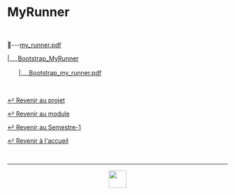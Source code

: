 # MyRunner

<br>

📂---[my_runner.pdf](https://github.com/Studio-17/Epitech-Subjects/blob/main/Semester-1/B-MUL-100/MyRunner/My_Runner/my_runner.pdf)

|\_\_\_[Bootstrap_MyRunner](https://github.com/Studio-17/Epitech-Subjects/tree/main/Semester-1/B-MUL-100/MyRunner/Bootstrap_MyRunner)

ㅤㅤ|\_\_\_[Bootstrap_my_runner.pdf](https://github.com/Studio-17/Epitech-Subjects/blob/main/Semester-1/B-MUL-100/MyRunner/Bootstrap_MyRunner/Bootstrap_my_runner.pdf)

<br>

[↩️ Revenir au projet](https://github.com/Studio-17/Epitech-Subjects/tree/main/Semester-1/B-MUL-100/MyRunner)

[↩️ Revenir au module](https://github.com/Studio-17/Epitech-Subjects/tree/main/Semester-1/B-MUL-100)

[↩️ Revenir au Semestre-1](https://github.com/Studio-17/Epitech-Subjects/tree/main/Semester-1)

[↩️ Revenir à l'accueil](https://github.com/Studio-17/Epitech-Subjects)

<br>

---

<div align="center">

<a href="https://github.com/Studio-17" target="_blank"><img src="https://github.com/Kaiwinta/Epitech-Subjects/blob/feat/Pge2028-first-year/assets/voc17.gif" width="40"></a>

</div>
